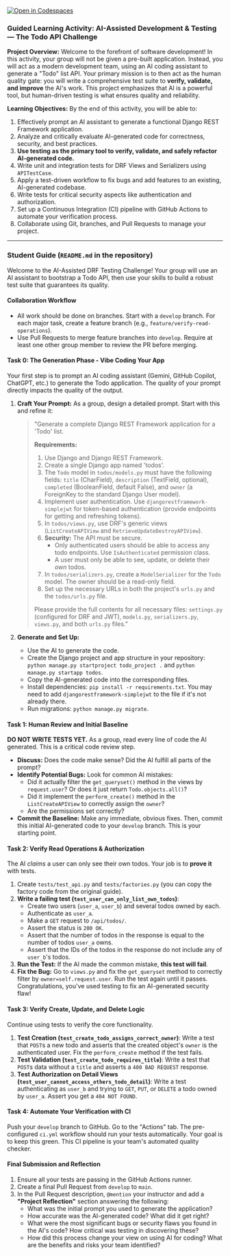 [![Open in Codespaces](https://classroom.github.com/assets/launch-codespace-2972f46106e565e64193e422d61a12cf1da4916b45550586e14ef0a7c637dd04.svg)](https://classroom.github.com/open-in-codespaces?assignment_repo_id=19763135)

### **Guided Learning Activity: AI-Assisted Development & Testing — The Todo API Challenge**

**Project Overview:**
Welcome to the forefront of software development! In this activity, your group will not be given a pre-built application. Instead, you will act as a modern development team, using an AI coding assistant to generate a "Todo" list API. Your primary mission is to then act as the human quality gate: you will write a comprehensive test suite to **verify, validate, and improve** the AI's work. This project emphasizes that AI is a powerful tool, but human-driven testing is what ensures quality and reliability.

**Learning Objectives:**
By the end of this activity, you will be able to:
1.  Effectively prompt an AI assistant to generate a functional Django REST Framework application.
2.  Analyze and critically evaluate AI-generated code for correctness, security, and best practices.
3.  **Use testing as the primary tool to verify, validate, and safely refactor AI-generated code.**
4.  Write unit and integration tests for DRF Views and Serializers using `APITestCase`.
5.  Apply a test-driven workflow to fix bugs and add features to an existing, AI-generated codebase.
6.  Write tests for critical security aspects like authentication and authorization.
7.  Set up a Continuous Integration (CI) pipeline with GitHub Actions to automate your verification process.
8.  Collaborate using Git, branches, and Pull Requests to manage your project.

---

### **Student Guide (`README.md` in the repository)**

Welcome to the AI-Assisted DRF Testing Challenge! Your group will use an AI assistant to bootstrap a Todo API, then use your skills to build a robust test suite that guarantees its quality.

#### **Collaboration Workflow**

* All work should be done on branches. Start with a `develop` branch. For each major task, create a feature branch (e.g., `feature/verify-read-operations`).
* Use Pull Requests to merge feature branches into `develop`. Require at least one other group member to review the PR before merging.

#### **Task 0: The Generation Phase - Vibe Coding Your App**

Your first step is to prompt an AI coding assistant (Gemini, GitHub Copilot, ChatGPT, etc.) to generate the Todo application. The quality of your prompt directly impacts the quality of the output.

1.  **Craft Your Prompt:** As a group, design a detailed prompt. Start with this and refine it:

    > "Generate a complete Django REST Framework application for a 'Todo' list.
    >
    > **Requirements:**
    > 1.  Use Django and Django REST Framework.
    > 2.  Create a single Django app named 'todos'.
    > 3.  The `Todo` model in `todos/models.py` must have the following fields: `title` (CharField), `description` (TextField, optional), `completed` (BooleanField, default False), and `owner` (a ForeignKey to the standard Django User model).
    > 4.  Implement user authentication. Use `djangorestframework-simplejwt` for token-based authentication (provide endpoints for getting and refreshing tokens).
    > 5.  In `todos/views.py`, use DRF's generic views (`ListCreateAPIView` and `RetrieveUpdateDestroyAPIView`).
    > 6.  **Security:** The API must be secure.
    >     - Only authenticated users should be able to access any todo endpoints. Use `IsAuthenticated` permission class.
    >     - A user must only be able to see, update, or delete their *own* todos.
    > 7.  In `todos/serializers.py`, create a `ModelSerializer` for the `Todo` model. The owner should be a read-only field.
    > 8.  Set up the necessary URLs in both the project's `urls.py` and the `todos/urls.py` file.
    >
    > Please provide the full contents for all necessary files: `settings.py` (configured for DRF and JWT), `models.py`, `serializers.py`, `views.py`, and both `urls.py` files."

2.  **Generate and Set Up:**
    * Use the AI to generate the code.
    * Create the Django project and app structure in your repository: `python manage.py startproject todo_project .` and `python manage.py startapp todos`.
    * Copy the AI-generated code into the corresponding files.
    * Install dependencies: `pip install -r requirements.txt`. You may need to add `djangorestframework-simplejwt` to the file if it's not already there.
    * Run migrations: `python manage.py migrate`.

#### **Task 1: Human Review and Initial Baseline**

**DO NOT WRITE TESTS YET.** As a group, read every line of code the AI generated. This is a critical code review step.

* **Discuss:** Does the code make sense? Did the AI fulfill all parts of the prompt?
* **Identify Potential Bugs:** Look for common AI mistakes:
    * Did it actually filter the `get_queryset()` method in the views by `request.user`? Or does it just return `Todo.objects.all()`?
    * Did it implement the `perform_create()` method in the `ListCreateAPIView` to correctly assign the `owner`?
    * Are the permissions set correctly?
* **Commit the Baseline:** Make any immediate, obvious fixes. Then, commit this initial AI-generated code to your `develop` branch. This is your starting point.

#### **Task 2: Verify Read Operations & Authorization**

The AI *claims* a user can only see their own todos. Your job is to **prove it** with tests.

1.  Create `tests/test_api.py` and `tests/factories.py` (you can copy the factory code from the original guide).
2.  **Write a failing test (`test_user_can_only_list_own_todos`)**:
    * Create two users (`user_a`, `user_b`) and several todos owned by each.
    * Authenticate as `user_a`.
    * Make a `GET` request to `/api/todos/`.
    * Assert the status is `200 OK`.
    * Assert that the number of todos in the response is equal to the number of todos `user_a` owns.
    * Assert that the IDs of the todos in the response do not include any of `user_b`'s todos.
3.  **Run the Test:** If the AI made the common mistake, **this test will fail**.
4.  **Fix the Bug:** Go to `views.py` and fix the `get_queryset` method to correctly filter by `owner=self.request.user`. Run the test again until it passes. Congratulations, you've used testing to fix an AI-generated security flaw!

#### **Task 3: Verify Create, Update, and Delete Logic**

Continue using tests to verify the core functionality.

1.  **Test Creation (`test_create_todo_assigns_correct_owner`)**: Write a test that `POST`s a new todo and asserts that the created object's `owner` is the authenticated user. Fix the `perform_create` method if the test fails.
2.  **Test Validation (`test_create_todo_requires_title`)**: Write a test that `POST`s data without a `title` and asserts a `400 BAD REQUEST` response.
3.  **Test Authorization on Detail Views (`test_user_cannot_access_others_todo_detail`)**: Write a test authenticating as `user_b` and trying to `GET`, `PUT`, or `DELETE` a todo owned by `user_a`. Assert you get a `404 NOT FOUND`.

#### **Task 4: Automate Your Verification with CI**

Push your `develop` branch to GitHub. Go to the "Actions" tab. The pre-configured `ci.yml` workflow should run your tests automatically. Your goal is to keep this green. This CI pipeline is your team's automated quality checker.

#### **Final Submission and Reflection**

1.  Ensure all your tests are passing in the GitHub Actions runner.
2.  Create a final Pull Request from `develop` to `main`.
3.  In the Pull Request description, `@mention` your instructor and add a **"Project Reflection"** section answering the following:
    * What was the initial prompt you used to generate the application?
    * How accurate was the AI-generated code? What did it get right?
    * What were the most significant bugs or security flaws you found in the AI's code? How critical was testing in discovering these?
    * How did this process change your view on using AI for coding? What are the benefits and risks your team identified?
